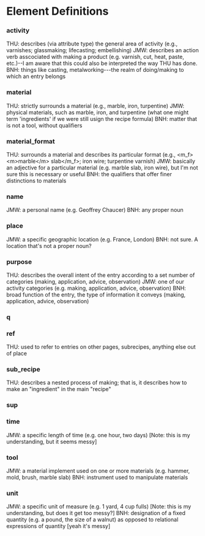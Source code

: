 
# Element Definitions

### activity
THU: describes (via attribute type) the general area of activity (e.g., varnishes; glassmaking; lifecasting; embellishing)
JMW: describes an action verb asscociated with making a product (e.g. varnish, cut, heat, paste, etc.)--I am aware that this could also be interpreted the way THU has done.
BNH: things like casting, metalworking---the realm of doing/making to which an entry belongs

### material
THU: strictly surrounds a material (e.g., marble, iron, turpentine)
JMW: physical materials, such as marble, iron, and turpentine (what one might term 'ingredients' if we were still usign the recipe formula)
BNH: matter that is not a tool, without qualifiers

### material_format
THU: surrounds a material and describes its particular format (e.g., \<m_f>\<m>marble\</m> slab\</m_f>; iron wire; turpentine varnish)
JMW: basically an adjective for a particular material (e.g. marble slab, iron wire), but I'm not sure this is necessary or useful
BNH: the qualifiers that offer finer distinctions to materials

### name
JMW: a personal name (e.g. Geoffrey Chaucer)
BNH: any proper noun

### place
JMW: a specific geographic location (e.g. France, London)
BNH: not sure.  A location that's not a proper noun?

### purpose
THU: describes the overall intent of the entry according to a set number of categories (making, application, advice, observation)
JMW: one of our activity categories (e.g. making, application, advice, observation)
BNH: broad function of the entry, the type of information it conveys (making, application, advice, observation)

### q

### ref
THU: used to refer to entries on other pages, subrecipes, anything else out of place

### sub_recipe
THU: describes a nested process of making; that is, it describes how to make an "ingredient" in the main "recipe"

### sup

### time
JMW: a specific length of time (e.g. one hour, two days) [Note: this is my understanding, but it seems messy]

### tool
JMW: a material implement used on one or more materials (e.g. hammer, mold, brush, marble slab)
BNH: instrument used to manipulate materials  

### unit
JMW: a specific unit of measure (e.g. 1 yard, 4 cup fulls) [Note: this is my understanding, but does it get too messy?]
BNH: designation of a fixed quantity (e.g. a pound, the size of a walnut) as opposed to relational expressions of quantity [yeah it's messy]
